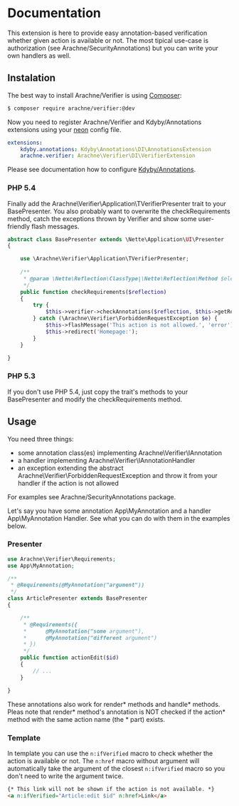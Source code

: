 Documentation
=============

This extension is here to provide easy annotation-based verification whether given action is available or not. The most tipical use-case is authorization (see Arachne/SecurityAnnotations) but you can write your own handlers as well.


Instalation
-----------

The best way to install Arachne/Verifier is using [Composer](http://getcomposer.org/):

```sh
$ composer require arachne/verifier:@dev
```

Now you need to register Arachne/Verifier and Kdyby/Annotations extensions using your [neon](http://ne-on.org/) config file.

```yml
extensions:
	kdyby.annotations: Kdyby\Annotations\DI\AnnotationsExtension
	arachne.verifier: Arachne\Verifier\DI\VerifierExtension
```

Please see documentation how to configure [Kdyby/Annotations](https://github.com/Kdyby/Annotations/blob/master/docs/en/index.md).

### PHP 5.4

Finally add the Arachne\Verifier\Application\TVerifierPresenter trait to your BasePresenter. You also probably want to overwrite the checkRequirements method, catch the exceptions thrown by Verifier and show some user-friendly flash messages.

```php
abstract class BasePresenter extends \Nette\Application\UI\Presenter
{

	use \Arachne\Verifier\Application\TVerifierPresenter;
	
	/**
	 * @param \Nette\Reflection\ClassType|\Nette\Reflection\Method $element
	 */
	public function checkRequirements($reflection)
	{
		try {
			$this->verifier->checkAnnotations($reflection, $this->getRequest());
		} catch (\Arachne\Verifier\ForbiddenRequestException $e) {
			$this->flashMessage('This action is not allowed.', 'error');
			$this->redirect('Homepage:');
		}
	}

}
```

### PHP 5.3

If you don't use PHP 5.4, just copy the trait's methods to your BasePresenter and modify the checkRequirements method.


Usage
-----

You need three things:
- some annotation class(es) implementing Arachne\Verifier\IAnnotation
- a handler implementing Arachne\Verifier\IAnnotationHandler
- an exception extending the abstract Arachne\Verifier\ForbiddenRequestException and throw it from your handler if the action is not allowed

For examples see Arachne/SecurityAnnotations package.

Let's say you have some annotation App\MyAnnotation and a handler App\MyAnnotation Handler. See what you can do with them in the examples below.

### Presenter

```php
use Arachne\Verifier\Requirements;
use App\MyAnnotation;

/**
 * @Requirements(@MyAnnotation("argument"))
 */
class ArticlePresenter extends BasePresenter
{

	/**
	 * @Requirements({
	 * 		@MyAnnotation("some argument"),
	 * 		@MyAnnotation("different argument")	 
	 * })
	 */
	public function actionEdit($id)
	{
		// ...
	}

}
```

These annotations also work for render* methods and handle* methods. Pleas note that render* method's annotation is NOT checked if the action* method with the same action name (the * part) exists.

### Template

In template you can use the `n:ifVerified` macro to check whether the action is available or not. The `n:href` macro without argument will automatically take the argument of the closest `n:ifVerified` macro so you don't need to write the argument twice.

```html
{* This link will not be shown if the action is not available. *} 
<a n:ifVerified="Article:edit $id" n:href>Link</a>
```
